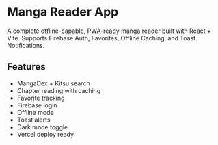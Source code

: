 # Manga Reader App

A complete offline-capable, PWA-ready manga reader built with React + Vite. Supports Firebase Auth, Favorites, Offline Caching, and Toast Notifications.

## Features
- MangaDex + Kitsu search
- Chapter reading with caching
- Favorite tracking
- Firebase login
- Offline mode
- Toast alerts
- Dark mode toggle
- Vercel deploy ready
